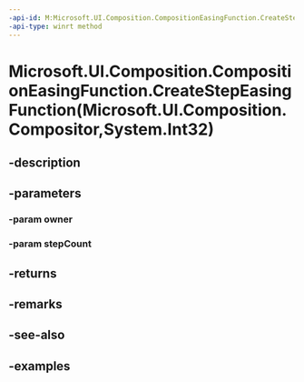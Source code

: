 ```yaml
---
-api-id: M:Microsoft.UI.Composition.CompositionEasingFunction.CreateStepEasingFunction(Microsoft.UI.Composition.Compositor,System.Int32)
-api-type: winrt method
---
```


# Microsoft.UI.Composition.CompositionEasingFunction.CreateStepEasingFunction(Microsoft.UI.Composition.Compositor,System.Int32)

<!--
public static Microsoft.UI.Composition.StepEasingFunction CreateStepEasingFunction (Microsoft.UI.Composition.Compositor owner, int stepCount);
-->


## -description

## -parameters

### -param owner

### -param stepCount

## -returns

## -remarks

## -see-also

## -examples


